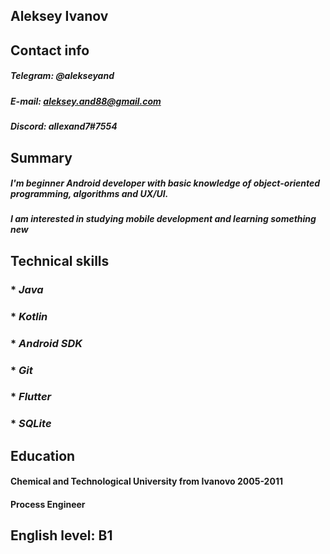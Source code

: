 ## Aleksey Ivanov

## Contact info

##### Telegram: @alekseyand
##### E-mail: aleksey.and88@gmail.com
##### Discord: allexand7#7554

## Summary

##### I'm beginner Android developer with basic knowledge of object-oriented programming, algorithms and UX/UI.
##### I am interested in studying mobile development and learning something new

## Technical skills

### * *Java*
### * *Kotlin*
### * *Android SDK*
### * *Git*
### * *Flutter*
### * *SQLite*

## Education

#### Сhemical and Technological University from Ivanovo 2005-2011
#### Process Engineer

## English level: B1
